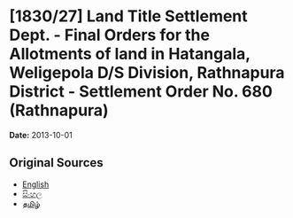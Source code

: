 # [1830/27] Land Title Settlement Dept. - Final Orders for the Allotments of land in Hatangala, Weligepola D/S Division, Rathnapura District - Settlement Order No. 680 (Rathnapura)

**Date:** 2013-10-01

## Original Sources

- [English](https://documents.gov.lk/view/extra-gazettes/2013/10/1830-27_E.pdf)
- [සිංහල](https://documents.gov.lk/view/extra-gazettes/2013/10/1830-27_S.pdf)
- [தமிழ்](https://documents.gov.lk/view/extra-gazettes/2013/10/1830-27_T.pdf)

